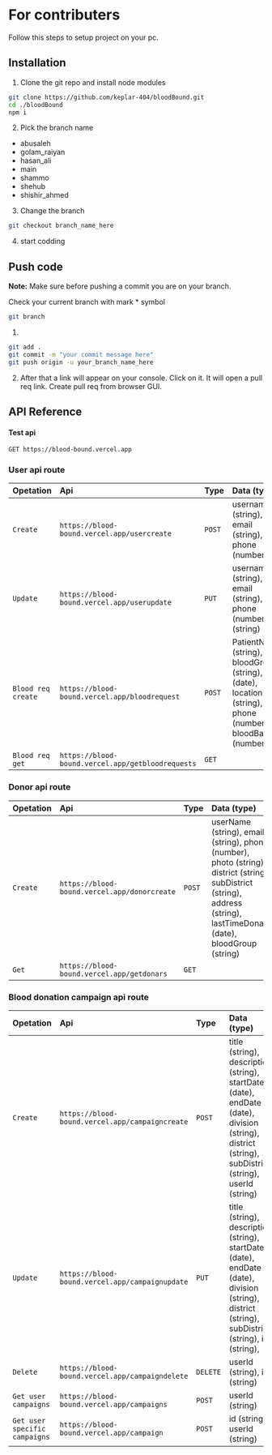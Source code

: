 # For contributers
Follow this steps to setup project on your pc.

## Installation

1. Clone the git repo and install node modules
```bash 
git clone https://github.com/keplar-404/bloodBound.git
cd ./bloodBound
npm i
```

2. Pick the branch name 
* abusaleh
* golam_raiyan
* hasan_ali
* main
* shammo
* shehub
* shishir_ahmed

3. Change the branch 
```bash
git checkout branch_name_here
```
4. start codding

## Push code
**Note:** Make sure before pushing a commit you are on your branch. 

Check your current branch with mark * symbol
```bash 
git branch
```
1. 
```bash 
git add .
git commit -m "your commit message here"
git push origin -u your_branch_name_here
```
2. After that a link will appear on your console. Click on it. It will open a pull req link. Create pull req from browser GUI.




## API Reference

#### Test api

```
GET https://blood-bound.vercel.app
```
### User api route

| **Opetation**  | **Api** | **Type**     | **Data (type)**                |
| :-------- | :-------- | :------- | :------------------------- |
| `Create` | `https://blood-bound.vercel.app/usercreate` |`POST` | username (string), email (string), phone (number) |
| `Update` | `https://blood-bound.vercel.app/userupdate`|`PUT`|username (string), email (string), phone (number), id (string)|
| `Blood req create` | `https://blood-bound.vercel.app/bloodrequest`|`POST`|PatientName (string), bloodGroup (string), time (date), location (string), phone (number), bloodBag (number)|
| `Blood req get` | `https://blood-bound.vercel.app/getbloodrequests`|`GET`||


### Donor api route
| **Opetation**  | **Api** | **Type**     | **Data (type)**                |
| :-------- | :-------- | :------- | :------------------------- |
| `Create` | `https://blood-bound.vercel.app/donorcreate`|`POST`|userName (string), email (string), phone (number), photo (string), district (string), subDistrict (string), address (string), lastTimeDonate (date), bloodGroup (string)|
| `Get` | `https://blood-bound.vercel.app/getdonars`|`GET`||

### Blood donation campaign api route
| **Opetation**  | **Api** | **Type**     | **Data (type)**                |
| :-------- | :-------- | :------- | :------------------------- |
| `Create` | `https://blood-bound.vercel.app/campaigncreate`|`POST`| title (string), description (string), startDate (date), endDate (date), division (string), district (string), subDistrict (string), userId (string)|
| `Update` | `https://blood-bound.vercel.app/campaignupdate`|`PUT`| title (string), description (string), startDate (date), endDate (date), division (string), district (string), subDistrict (string), id (string),|
| `Delete` | `https://blood-bound.vercel.app/campaigndelete`|`DELETE`| userId (string), id (string)|
| `Get user campaigns` | `https://blood-bound.vercel.app/campaigns`|`POST`| userId (string)|
| `Get user specific campaigns` | `https://blood-bound.vercel.app/campaign`|`POST`| id (string), userId (string)|

